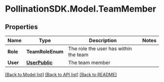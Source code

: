 
# PollinationSDK.Model.TeamMember

## Properties

Name | Type | Description | Notes
------------ | ------------- | ------------- | -------------
**Role** | **TeamRoleEnum** | The role the user has within the team | 
**User** | [**UserPublic**](UserPublic.md) | The team member | 

[[Back to Model list]](../README.md#documentation-for-models)
[[Back to API list]](../README.md#documentation-for-api-endpoints)
[[Back to README]](../README.md)

